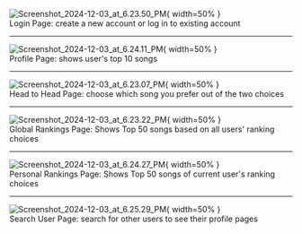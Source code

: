 ![Screenshot_2024-12-03_at_6.23.50_PM](/images/login_page.png){ width=50% }  
Login Page: create a new account or log in to existing account  

---

![Screenshot_2024-12-03_at_6.24.11_PM](/images/ranking_page.png){ width=50% }  
Profile Page: shows user's top 10 songs

---

![Screenshot_2024-12-03_at_6.23.07_PM](/images/head_to_head_page.pngs){ width=50% }  
Head to Head Page: choose which song you prefer out of the two choices

---

![Screenshot_2024-12-03_at_6.23.22_PM](/images/global_ranking_page.png){ width=50% }  
Global Rankings Page: Shows Top 50 songs based on all users' ranking choices

---

![Screenshot_2024-12-03_at_6.24.27_PM](/images/personal_ranking_page.png){ width=50% }  
Personal Rankings Page: Shows Top 50 songs of current user's ranking choices

---

![Screenshot_2024-12-03_at_6.25.29_PM](/images/search_page.png){ width=50% }  
Search User Page: search for other users to see their profile pages
